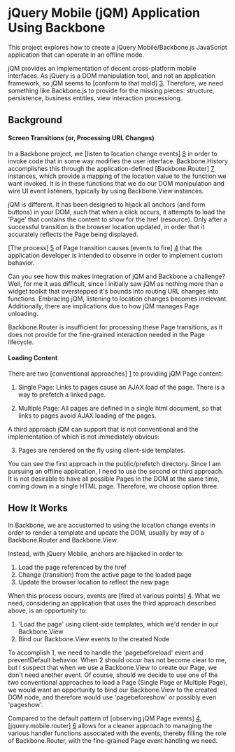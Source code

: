 jQuery Mobile (jQM) Application Using Backbone
==============================================

This project explores how to create a jQuery Mobile/Backbone.js JavaScript
application that can operate in an offline mode.

jQM provides an implementation of decent cross-platform mobile interfaces.  As
jQuery is a DOM manipulation tool, and not an application framework, so jQM
seems to [conform to that mold] [3]. Therefore, we need something like
Backbone.js to provide for the missing pieces: structure, persistence, business
entities, view interaction processiong.

Background
----------

<h4>Screen Transitions (or, Processing URL Changes)</h4>

In a Backbone project, we [listen to location change events] [8] in order to
invoke code that in some way modifies the user interface. Backbone.History
accomplishes this through the application-defined [Backbone.Router] [7]
instances, which provide a mapping of the location value to the function we
want invoked. It is in these functions that we do our DOM manipulation and wire
UI event listeners, typically by using Backbone.View instances.

jQM is different. It has been designed to hijack all anchors (and form buttons)
in your DOM, such that when a click occurs, it attempts to load the 'Page' that
contains the content to show for the href (resource). Only after a successful
transition is the browser location updated, in order that it accurately
reflects the Page being displayed.

[The process] [5] of Page transition causes [events to fire] [4] that the
application developer is intended to observe in order to implement custom
behavior.

Can you see how this makes integration of jQM and Backbone a challenge? Well,
for me it was difficult, since I initially saw jQM as nothing more than a
widget toolkit that overstepped it's bounds into routing URL changes into
functions. Embracing jQM, listening to location changes becomes irrelevant.
Additionally, there are implications due to how jQM manages Page unloading.

Backbone.Router is insufficient for processing these Page transitions, as it
does not provide for the fine-grained interaction needed in the Page lifecycle.

<h4>Loading Content</h4>

There are two [conventional approaches] [1] to providing jQM Page content:

  1. Single Page: Links to pages cause an AJAX load of the page. There is a way
     to prefetch a linked page.

  2. Multiple Page: All pages are defined in a single html document, so that
     links to pages avoid AJAX loading of the pages.

A third approach jQM can support that is not conventional and the
implementation of which is not immediately obvious:

  3. Pages are rendered on the fly using client-side templates.

You can see the first approach in the public/prefetch directory. Since I am
pursuing an offline application, I need to use the second or third approach. It
is not desirable to have all possible Pages in the DOM at the same time, coming
down in a single HTML page. Therefore, we choose option three.


How It Works
------------

In Backbone, we are accustomed to using the location change events in order to
render a template and update the DOM, usually by way of a Backbone.Router and
Backbone.View.

Instead, with jQuery Mobile, anchors are hijacked in order to:

 1. Load the page referenced by the href
 2. Change (transition) from the active page to the loaded page
 3. Update the browser location to reflect the new page

When this process occurs, events are [fired at various points] [4]. What we
need, considering an application that uses the third approach described above,
is an opportunity to:

 1. 'Load the page' using client-side templates, which we'd render in our
    Backbone.View
 2. Bind our Backbone.View events to the created Node

To accomplish 1, we need to handle the 'pagebeforeload' event and
preventDefault behavior. When 2 should occur has not become clear to me, but I
suspect that when we use a Backbone.View to create our Page, we don't need
another event. Of course, should we decide to use one of the two conventional
approaches to load a Page (Single Page or Multiple Page), we would want an
opportunity to bind our Backbone.View to the created DOM node, and therefore
would use 'pagebeforeshow' or possibly even 'pageshow'.

Compared to the default pattern of [observing jQM Page events] [4],
[jquery.mobile.router] [6] allows for a cleaner approach to managing the
various handler functions associated with the events, thereby filling the role
of Backbone.Router, with the fine-grained Page event handling we need.


[1]: http://jquerymobile.com/demos/1.0/docs/pages/page-anatomy.html "jQM Page Anatomy"
[2]: http://jquerymobile.com/demos/1.0/docs/about/features.html "jQM Features"
[3]: http://jquerymobile.com/demos/1.0/docs/about/intro.html "jQM Overview"
[4]: http://jquerymobile.com/demos/1.0/docs/api/events.html "jQM Events"
[5]: http://jquerymobile.com/demos/1.0/docs/pages/index.html "jQM Pages"
[6]: https://github.com/azicchetti/jquerymobile-router "jQM Router"
[7]: http://documentcloud.github.com/backbone/#Router "Backbone.Router"
[8]: http://documentcloud.github.com/backbone/#History "Backbone.History"
